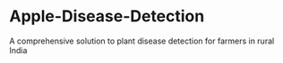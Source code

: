 # Apple-Disease-Detection
A comprehensive solution to plant disease detection for farmers in rural India
